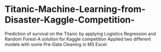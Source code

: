# Titanic-Machine-Learning-from-Disaster-Kaggle-Competition-
Prediction of survival on the Titanic by applying Logistics Regression and Random Forest-A solution for Kaggle competition
Applied two different models with some Pre-Data Cleaning in MS Excel.

